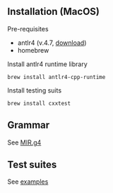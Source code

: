 
## Installation (MacOS)

Pre-requisites

- antlr4 (v.4.7, [download](http://www.antlr.org/download.html))
- homebrew

Install antlr4 runtime library

    brew install antlr4-cpp-runtime

Install testing suits

    brew install cxxtest

## Grammar

See [MIR.g4](MIR.g4)


## Test suites

See [examples](valid)


